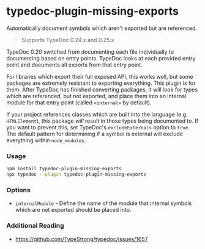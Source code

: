 # typedoc-plugin-missing-exports

Automatically document symbols which aren't exported but are referenced.

> Supports TypeDoc 0.24.x and 0.25.x

TypeDoc 0.20 switched from documenting each file individually to documenting based on entry points. TypeDoc looks at each provided entry point and documents all exports from that entry point.

For libraries which export their full exposed API, this works well, but some packages are extremely resistant to exporting everything. This plugin is for them. After TypeDoc has finished converting packages, it will look for types which are referenced, but not exported, and place them into an internal module for that entry point (called `<internal>` by default).

If your project references classes which are built into the language (e.g. `HTMLElement`), this package _will_ result in those types being documented to. If you want to prevent this, set TypeDoc's `excludeExternals` option to `true`. The default pattern for determining if a symbol is external will exclude everything within `node_modules`.

### Usage

```bash
npm install typedoc-plugin-missing-exports
npx typedoc --plugin typedoc-plugin-missing-exports
```

### Options

-   `internalModule` - Define the name of the module that internal symbols which are not exported should be placed into.

### Additional Reading

-   https://github.com/TypeStrong/typedoc/issues/1657
